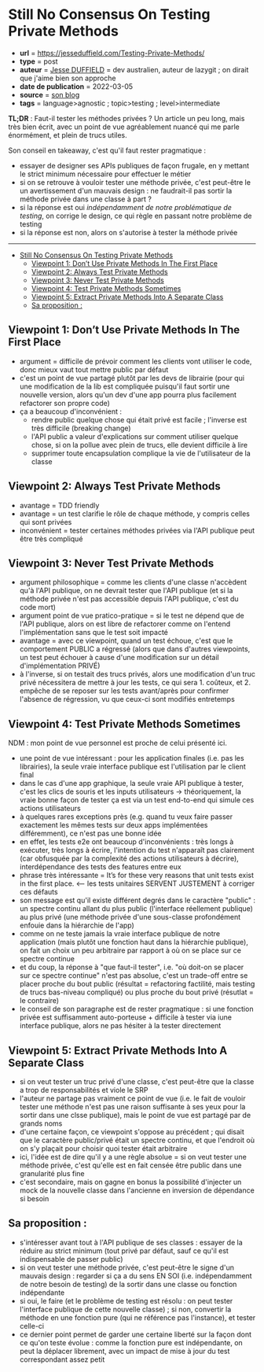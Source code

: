 # Still No Consensus On Testing Private Methods

- **url** = https://jesseduffield.com/Testing-Private-Methods/
- **type** = post
- **auteur** = [Jesse DUFFIELD](https://jesseduffield.com/about/) = dev australien, auteur de lazygit ; on dirait que j'aime bien son approche
- **date de publication** = 2022-03-05
- **source** = [son blog](https://jesseduffield.com/)
- **tags** = language>agnostic ; topic>testing ; level>intermediate


**TL;DR** : Faut-il tester les méthodes privées ? Un article un peu long, mais très bien écrit, avec un point de vue agréablement nuancé qui me parle énormément, et plein de trucs utiles.

Son conseil en takeaway, c'est qu'il faut rester pragmatique :

- essayer de designer ses APIs publiques de façon frugale, en y mettant le strict minimum nécessaire pour effectuer le métier
- si on se retrouve à vouloir tester une méthode privée, c'est peut-être le un avertissement d'un mauvais design : ne faudrait-il pas sortir la méthode privée dans une classe à part ?
- si la réponse est oui _indépendamment de notre problématique de testing_, on corrige le design, ce qui règle en passant notre problème de testing
- si la réponse est non, alors on s'autorise à tester la méthode privée

----

* [Still No Consensus On Testing Private Methods](#still-no-consensus-on-testing-private-methods)
   * [Viewpoint 1: Don’t Use Private Methods In The First Place](#viewpoint-1-dont-use-private-methods-in-the-first-place)
   * [Viewpoint 2: Always Test Private Methods](#viewpoint-2-always-test-private-methods)
   * [Viewpoint 3: Never Test Private Methods](#viewpoint-3-never-test-private-methods)
   * [Viewpoint 4: Test Private Methods Sometimes](#viewpoint-4-test-private-methods-sometimes)
   * [Viewpoint 5: Extract Private Methods Into A Separate Class](#viewpoint-5-extract-private-methods-into-a-separate-class)
   * [Sa proposition :](#sa-proposition-)


## Viewpoint 1: Don’t Use Private Methods In The First Place

- argument = difficile de prévoir comment les clients vont utiliser le code, donc mieux vaut tout mettre public par défaut
- c'est un point de vue partagé plutôt par les devs de librairie (pour qui une modification de la lib est compliquée puisqu'il faut sortir une nouvelle version, alors qu'un dev d'une app pourra plus facilement refactorer son propre code)
- ça a beaucoup d'inconvénient :
    - rendre public quelque chose qui était privé est facile ; l'inverse est très difficile (breaking change)
    - l'API public a valeur d'explications sur comment utiliser quelque chose, si on la pollue avec plein de trucs, elle devient difficile à lire
    - supprimer toute encapsulation complique la vie de l'utilisateur de la classe

## Viewpoint 2: Always Test Private Methods

- avantage = TDD friendly
- avantage = un test clarifie le rôle de chaque méthode, y compris celles qui sont privées
- inconvénient = tester certaines méthodes privées via l'API publique peut être très compliqué

## Viewpoint 3: Never Test Private Methods

- argument philosophique = comme les clients d'une classe n'accèdent qu'à l'API publique, on ne devrait tester que l'API publique (et si la méthode privée n'est pas accessible depuis l'API publique, c'est du code mort)
- argument point de vue pratico-pratique = si le test ne dépend que de l'API publique, alors on est libre de refactorer comme on l'entend l'implémentation sans que le test soit impacté
- avantage = avec ce viewpoint, quand un test échoue, c'est que le comportement PUBLIC a régressé (alors que dans d'autres viewpoints, un test peut échouer à cause d'une modification sur un détail d'implémentation PRIVÉ)
- à l'inverse, si on testait des trucs privés, alors une modification d'un truc privé nécessitera de mettre à jour les tests, ce qui sera 1. coûteux, et 2. empêche de se reposer sur les tests avant/après pour confirmer l'absence de régression, vu que ceux-ci sont modifiés entretemps

## Viewpoint 4: Test Private Methods Sometimes

NDM : mon point de vue personnel est proche de celui présenté ici.

- une point de vue intéressant : pour les application finales (i.e. pas les librairies), la seule vraie interface publique est l'utilisation par le client final
- dans le cas d'une app graphique, la seule vraie API publique à tester, c'est les clics de souris et les inputs utilisateurs -> théoriquement, la vraie bonne façon de tester ça est via un test end-to-end qui simule ces actions utilisateurs
- à quelques rares exceptions près (e.g. quand tu veux faire passer exactement les mêmes tests sur deux apps implémentées différemment), ce n'est pas une bonne idée
- en effet, les tests e2e ont beaucoup d'inconvénients : très longs à exécuter, très longs à écrire, l'intention du test n'apparaît pas clairement (car obfusquée par la complexité des actions utilisateurs à décrire), interdépendance des tests des features entre eux
- phrase très intéressante = It’s for these very reasons that unit tests exist in the first place.  <-- les tests unitaires SERVENT JUSTEMENT à corriger ces défauts
- son message est qu'il existe différent degrés dans le caractère "public" : un spectre continu allant du plus public (l'interface réellement publique) au plus privé (une méthode privée d'une sous-classe profondément enfouie dans la hiérarchie de l'app)
- comme on ne teste jamais la vraie interface publique de notre application (mais plutôt une fonction haut dans la hiérarchie publique), on fait un choix un peu arbitraire par rapport à où on se place sur ce spectre continue
- et du coup, la réponse à "que faut-il tester", i.e. "où doit-on se placer sur ce spectre continue" n'est pas absolue, c'est un trade-off entre se placer proche du bout public (résultat = refactoring factilité, mais testing de trucs bas-niveau compliqué) ou plus proche du bout privé (résutlat = le contraire)
- le conseil de son paragraphe est de rester pragmatique : si une fonction privée est suffisamment auto-porteuse + difficile à tester via iune interface publique, alors ne pas hésiter à la tester directement

## Viewpoint 5: Extract Private Methods Into A Separate Class

- si on veut tester un truc privé d'une classe, c'est peut-être que la classe a trop de responsabilités et viole le SRP
- l'auteur ne partage pas vraiment ce point de vue (i.e. le fait de vouloir tester une méthode n'est pas une raison suffisante à ses yeux pour la sortir dans une clsse publique), mais le point de vue est partagé par de grands noms
- d'une certaine façon, ce viewpoint s'oppose au précédent ; qui disait que le caractère public/privé était un spectre continu, et que l'endroit où on s'y plaçait pour choisir quoi tester était arbitraire
- ici, l'idée est de dire qu'il y a une règle absolue = si on veut tester une méthode privée, c'est qu'elle est en fait censée être public dans une granularité plus fine
- c'est secondaire, mais on gagne en bonus la possibilité d'injecter un mock de la nouvelle classe dans l'ancienne en inversion de dépendance si besoin

## Sa proposition :

- s'intéresser avant tout à l'API publique de ses classes : essayer de la réduire au strict minimum (tout privé par défaut, sauf ce qu'il est indispensable de passer public)
- si on veut tester une méthode privée, c'est peut-être le signe d'un mauvais design : regarder si ça a du sens EN SOI (i.e. indépendamment de notre besoin de testing) de la sortir dans une classe ou fonction indépendante
- si oui, le faire (et le problème de testing est résolu : on peut tester l'interface publique de cette nouvelle classe) ; si non, convertir la méthode en une fonction pure (qui ne référence pas l'instance), et tester celle-ci
- ce dernier point permet de garder une certaine liberté sur la façon dont ce qu'on teste évolue : comme la fonction pure est indépendante, on peut la déplacer librement, avec un impact de mise à jour du test correspondant assez petit
